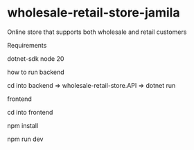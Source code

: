 # wholesale-retail-store-jamila
Online store that supports both wholesale and retail customers

Requirements

dotnet-sdk 
node 20

how to run backend

cd into backend => wholesale-retail-store.API => dotnet run

frontend 

cd into frontend 

npm install

npm run dev

